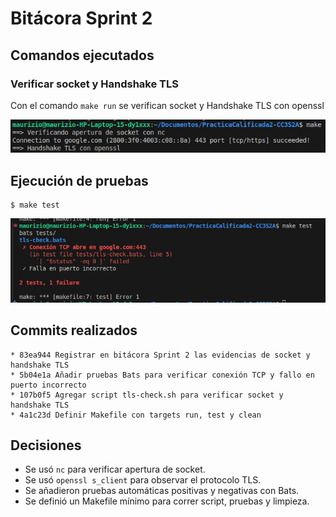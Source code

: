 # Bitácora Sprint 2

## Comandos ejecutados

### Verificar socket y Handshake TLS

Con el comando `make run` se verifican socket y Handshake TLS con openssl

![Verificar socket y Handshake TLS](./img/socket_handshake.png)

## Ejecución de pruebas
```
$ make test
```
![make test](./img/test.png)


## Commits realizados
```
* 83ea944 Registrar en bitácora Sprint 2 las evidencias de socket y handshake TLS
* 5b04e1a Añadir pruebas Bats para verificar conexión TCP y fallo en puerto incorrecto
* 107b0f5 Agregar script tls-check.sh para verificar socket y handshake TLS
* 4a1c23d Definir Makefile con targets run, test y clean
```

## Decisiones
- Se usó `nc` para verificar apertura de socket.
- Se usó `openssl s_client` para observar el protocolo TLS.
- Se añadieron pruebas automáticas positivas y negativas con Bats.
- Se definió un Makefile mínimo para correr script, pruebas y limpieza.
